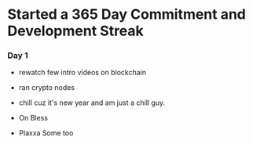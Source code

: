 # Started a 365 Day Commitment and Development Streak

### Day 1

- rewatch few intro videos on blockchain
- ran crypto nodes
- chill cuz it's new year and am just a chill guy.

- On Bless
- Plaxxa Some too
